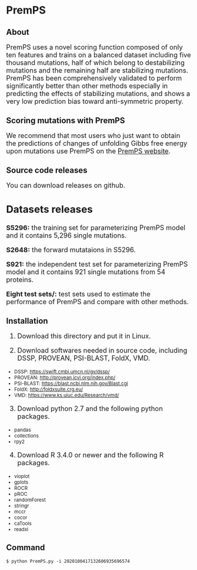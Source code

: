 # PremPS
## About
<font size=4> 
  
PremPS uses a novel scoring function composed of only ten features and trains on a balanced dataset including five thousand mutations, half of which belong to destabilizing mutations and the remaining half are stabilizing mutations. PremPS has been comprehensively validated to perform significantly better than other methods especially in predicting the effects of stabilizing mutations, and shows a very low prediction bias toward anti-symmetric property. 
  
</font>

## Scoring mutations with PremPS
<font size=4> 

We recommend that most users who just want to obtain the predictions of changes of unfolding Gibbs free energy upon mutations use PremPS on the [PremPS website](https://lilab.jysw.suda.edu.cn/research/PremPS/).

</font>

## Source code releases
<font size=4> 
  
You can download releases on github.

## Datasets releases

**S5296:** the training set for parameterizing PremPS model and it contains 5,296 single mutations.

**S2648:** the forward mutataions in S5296.

**S921:** the independent test set for parameterizing PremPS model and it contains 921 single mutations from 54 proteins.

**Eight test sets/:** test sets used to estimate the performance of PremPS and compare with other methods.

</font>

## Installation
<font size=4> 
  
1. Download this directory and put it in Linux.
  
2. Download softwares needed in source code, including DSSP, PROVEAN, PSI-BLAST, FoldX, VMD. 

</font>

<font size=2.5>
  
- DSSP: https://swift.cmbi.umcn.nl/gv/dssp/ 
- PROVEAN: http://provean.jcvi.org/index.php/
- PSI-BLAST: https://blast.ncbi.nlm.nih.gov/Blast.cgi
- FoldX: http://foldxsuite.crg.eu/
- VMD: https://www.ks.uiuc.edu/Research/vmd/

</font>

<font size=4> 
  
3. Download python 2.7 and the following python packages.

</font>

<font size=2.5>

- pandas
- collections
- rpy2

</font>

<font size=4>

4. Download R 3.4.0 or newer and the following R packages.

</font>

<font size=2.5>

- vioplot
- gplots
- ROCR
- pROC
- randomForest
- stringr
- mccr
- cocor
- caTools
- readxl

</font>

## Command
	$ python PremPS.py -i 2020100417132606935696574
